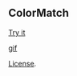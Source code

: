 ColorMatch
----------
[Try it](http://codepen.io/amnavor/full/qRrNqZ/) 

[gif](https://cloud.githubusercontent.com/assets/12720744/22272890/f10af286-e251-11e6-9a9b-df5e61dd108c.gif)

[License](http://codepen.io/amnavor/pen/ygVyRK/license).
